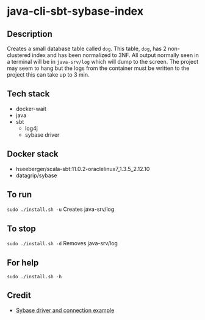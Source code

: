 # java-cli-sbt-sybase-index

## Description
Creates a small database table
called `dog`. This table, `dog`, has 2 non-clustered
index and has been normalized to 3NF.
All output normally
seen in a terminal will be in `java-srv/log` which will dump to the screen. The project may seem to hang but the logs from the container must be written to the project this can take up to 3 min.

## Tech stack
- docker-wait
- java
- sbt
  - log4j
  - sybase driver

## Docker stack
- hseeberger/scala-sbt:11.0.2-oraclelinux7_1.3.5_2.12.10
- datagrip/sybase

## To run
`sudo ./install.sh -u`
Creates java-srv/log

## To stop
`sudo ./install.sh -d`
Removes java-srv/log

## For help
`sudo ./install.sh -h`

## Credit
- [Sybase driver and connection example](https://razorsql.com/docs/help_sybase.html)
